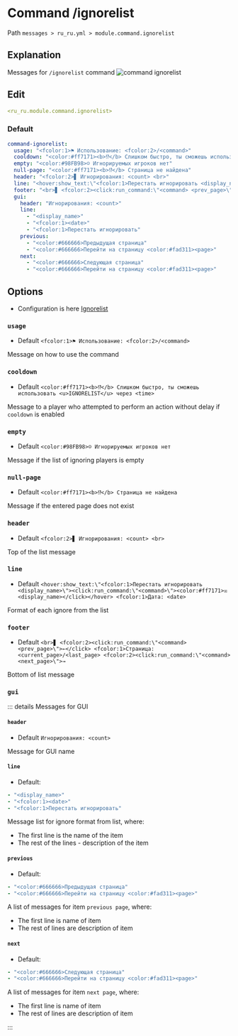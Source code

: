 # Command /ignorelist
Path `messages > ru_ru.yml > module.command.ignorelist`

## Explanation
Messages for `/ignorelist` command
![command ignorelist](/commandignorelist.png)

## Edit
```yaml
<ru_ru.module.command.ignorelist>
```

### Default
```yaml
command-ignorelist:
  usage: "<fcolor:1>⚑ Использование: <fcolor:2>/<command>"
  cooldown: "<color:#ff7171><b>⁉</b> Слишком быстро, ты сможешь использовать <u>IGNORELIST</u> через <time>"
  empty: "<color:#98FB98>☺ Игнорируемых игроков нет"
  null-page: "<color:#ff7171><b>⁉</b> Страница не найдена"
  header: "<fcolor:2>▋ Игнорирования: <count> <br>"
  line: "<hover:show_text:\"<fcolor:1>Перестать игнорировать <display_name>\"><click:run_command:\"<command>\"><color:#ff7171>☒ <display_name></click></hover> <fcolor:1>Дата: <date>"
  footer: "<br>▋ <fcolor:2><click:run_command:\"<command> <prev_page>\">←</click> <fcolor:1>Страница: <current_page>/<last_page> <fcolor:2><click:run_command:\"<command> <next_page>\">→"
  gui:
    header: "Игнорирования: <count>"
    line:
      - "<display_name>"
      - "<fcolor:1><date>"
      - "<fcolor:1>Перестать игнорировать"
    previous:
      - "<color:#666666>Предыдущая страница"
      - "<color:#666666>Перейти на страницу <color:#fad311><page>"
    next:
      - "<color:#666666>Следующая страница"
      - "<color:#666666>Перейти на страницу <color:#fad311><page>"
```

## Options

- Configuration is here [Ignorelist](/en/config/module/command/command-ignorelist/)

### `usage`
- Default `<fcolor:1>⚑ Использование: <fcolor:2>/<command>`

Message on how to use the command

### `cooldown`
- Default `<color:#ff7171><b>⁉</b> Слишком быстро, ты сможешь использовать <u>IGNORELIST</u> через <time>`

Message to a player who attempted to perform an action without delay if `cooldown` is enabled

### `empty`
- Default `<color:#98FB98>☺ Игнорируемых игроков нет`

Message if the list of ignoring players is empty

### `null-page`
- Default `<color:#ff7171><b>⁉</b> Страница не найдена`

Message if the entered page does not exist

### `header`
- Default `<fcolor:2>▋ Игнорирования: <count> <br>`

Top of the list message

### `line`
- Default `<hover:show_text:\"<fcolor:1>Перестать игнорировать <display_name>\"><click:run_command:\"<command>\"><color:#ff7171>☒ <display_name></click></hover> <fcolor:1>Дата: <date>`

Format of each ignore from the list

### `footer`
- Default `<br>▋ <fcolor:2><click:run_command:\"<command> <prev_page>\">←</click> <fcolor:1>Страница: <current_page>/<last_page> <fcolor:2><click:run_command:\"<command> <next_page>\">→`

Bottom of list message

### `gui`

::: details Messages for GUI
#### `header`
- Default `Игнорирования: <count>`

Message for GUI name

#### `line`
- Default:
```yaml
- "<display_name>"
- "<fcolor:1><date>"
- "<fcolor:1>Перестать игнорировать"
```
Message list for ignore format from list, where:
- The first line is the name of the item
- The rest of the lines - description of the item

#### `previous`
- Default:
```yaml
- "<color:#666666>Предыдущая страница"
- "<color:#666666>Перейти на страницу <color:#fad311><page>"
```

A list of messages for item `previous page`, where:
- The first line is name of item
- The rest of lines are description of item

#### `next`
- Default:
```yaml
- "<color:#666666>Следующая страница"
- "<color:#666666>Перейти на страницу <color:#fad311><page>"
```

A list of messages for item `next page`, where:
- The first line is name of item
- The rest of lines are description of item

:::

